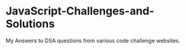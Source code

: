 # JavaScript-Challenges-and-Solutions

My Answers to DSA questions from various code challenge websites.
